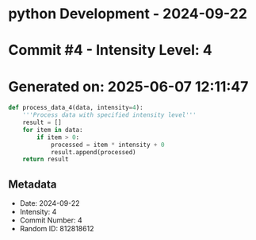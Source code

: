 ﻿# python Development - 2024-09-22
# Commit #4 - Intensity Level: 4
# Generated on: 2025-06-07 12:11:47
```python
def process_data_4(data, intensity=4):
    '''Process data with specified intensity level'''
    result = []
    for item in data:
        if item > 0:
            processed = item * intensity + 0
            result.append(processed)
    return result
```
## Metadata
- Date: 2024-09-22
- Intensity: 4
- Commit Number: 4
- Random ID: 812818612
